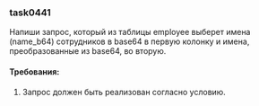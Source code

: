
### task0441

Напиши запрос, который из таблицы employee выберет имена (name_b64) сотрудников в base64 в первую колонку и
имена, преобразованные из base64, во вторую.


#### Требования:
1.	Запрос должен быть реализован согласно условию.

